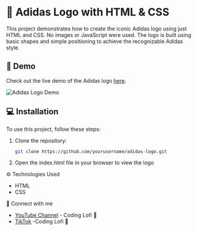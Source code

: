 # :running_shirt_with_sash: Adidas Logo with HTML & CSS

This project demonstrates how to create the iconic Adidas logo using just HTML and CSS. No images or JavaScript were used. The logo is built using basic shapes and simple positioning to achieve the recognizable Adidas style.

## :rocket: Demo

Check out the live demo of the Adidas logo [here](https://drive.google.com/link-to-your-image).

![Adidas Logo Demo](https://drive.google.com/thumbnail-link-to-image)

## :computer: Installation

To use this project, follow these steps:

1. Clone the repository:
   ```bash
   git clone https://github.com/yourusername/adidas-logo.git
   ```
2. Open the index.html file in your browser to view the logo

:gear: Technologies Used

- HTML
- CSS

:link: Connect with me

- [YouTube Channel](https://www.youtube.com/@CodingLofi-H) - Coding Lofi :musical_note:
- [TikTok](https://www.tiktok.com/@codinglofi_h) -Coding Lofi :musical_note:
